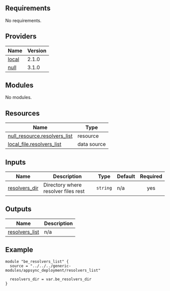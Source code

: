 ## Requirements

No requirements.

## Providers

| Name | Version |
|------|---------|
| <a name="provider_local"></a> [local](#provider\_local) | 2.1.0 |
| <a name="provider_null"></a> [null](#provider\_null) | 3.1.0 |

## Modules

No modules.

## Resources

| Name | Type |
|------|------|
| [null_resource.resolvers_list](https://registry.terraform.io/providers/hashicorp/null/latest/docs/resources/resource) | resource |
| [local_file.resolvers_list](https://registry.terraform.io/providers/hashicorp/local/latest/docs/data-sources/file) | data source |

## Inputs

| Name | Description | Type | Default | Required |
|------|-------------|------|---------|:--------:|
| <a name="input_resolvers_dir"></a> [resolvers\_dir](#input\_resolvers\_dir) | Directory where resolver files rest | `string` | n/a | yes |

## Outputs

| Name | Description |
|------|-------------|
| <a name="output_resolvers_list"></a> [resolvers\_list](#output\_resolvers\_list) | n/a |

## Example
```
module "be_resolvers_list" {
  source = "../../../generic-modules/appsync_deployment/resolvers_list"

  resolvers_dir = var.be_resolvers_dir
}
```
